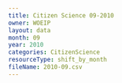 ```yaml
---
title: Citizen Science 09-2010
owner: WOEIP
layout: data
month: 09
year: 2010
categories: CitizenScience
resourceType: shift_by_month
fileName: 2010-09.csv
---
```

